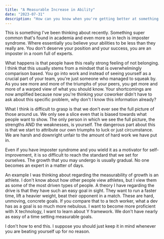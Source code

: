 ```yaml
---
title: "A Measurable Increase in Ability"
date: "2023-07-31"
description: "How can you know when you're getting better at something without quantitative data?"
---
```


This is something I've been thinking about recently. Something super common that's found in academia and even more so in tech is imposter syndrome.
Where essentially you believe your abilities to be less than they really are. You don't deserve your position and your success, you are an imposter in a room full of experts.

What happens is that people have this really strong feeling of not belonging. I think that this usually stems from a mindset that is overwhelmingly comparison based. You
go into work and instead of seeing yourself as a crucial part of your team, you're just someone who managed to squeak by. As you see more and more of the triumphs of your peers,
you get more and more of a warped view of what you should know. Your shortcomings are now amplified because now you're thinking your coworker didn't have to ask about this specific problem,
why don't I know this information already?

What I think is difficult to grasp is that we don't ever see the full picture of those around us. We only see a slice even that is biased towards what people want to show. The only
person in which we see the full picture, the strengths AND the weaknesses, is yourself. The dangerous part about this is that we start to attribute our own triumphs to luck or just circumstance.
We are harsh and downright unfair to the amount of hard work we have put in.

Even if you have imposter syndrome and you wield it as a motivator for self-improvement, it is so difficult to reach the standard that we set for ourselves. The growth that you may undergo is 
usually gradual. No one becomes an expert in a matter of days. 

An example I was thinking about regarding the measurability of growth is an athlete. I don't know about how other people view athletes, but I view them as some of the most driven types of people. 
A theory I have regarding the drive is that they have such an easy goal in sight. They want to run a faster time, lift a heavier weight, beat their opponent in a match. These are hard, unmoving, concrete goals. If you compare that to a tech worker, what a dev has as a goal is so much more nebulous. I want to become more proficient with X technology, I want to learn about Y framework. 
We don't have nearly as easy of a time setting measurable goals.

I don't how to end this. I suppose you should just keep it in mind whenever you are beating yourself up for no reason.